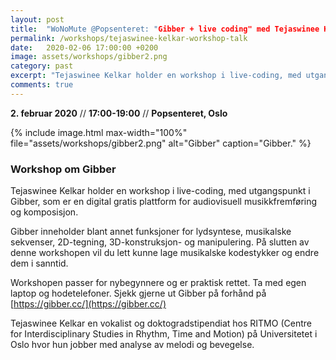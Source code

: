 ```yaml
---
layout: post
title:  "WoNoMute @Popsenteret: "Gibber + live coding" med Tejaswinee Kelkar (6.2.20)"
permalink: /workshops/tejaswinee-kelkar-workshop-talk
date:   2020-02-06 17:00:00 +0200
image: assets/workshops/gibber2.png
category: past
excerpt: "Tejaswinee Kelkar holder en workshop i live-coding, med utgangspunkt i Gibber, som er en digital gratis plattform for audiovisuell musikkfremføring og komposisjon. "
comments: true
---
```


**2. februar 2020** // **17:00-19:00** // **Popsenteret, Oslo** 

{% include image.html
max-width="100%" file="assets/workshops/gibber2.png" alt="Gibber"
caption="Gibber." %}

### Workshop om Gibber

Tejaswinee Kelkar holder en workshop i live-coding, med utgangspunkt i Gibber, som er en digital gratis plattform for audiovisuell musikkfremføring og komposisjon. 

Gibber inneholder blant annet funksjoner for lydsyntese, musikalske sekvenser, 2D-tegning, 3D-konstruksjon- og manipulering. På slutten av denne workshopen vil du lett kunne lage musikalske kodestykker og endre dem i sanntid.

Workshopen passer for nybegynnere og er praktisk rettet. Ta med egen laptop og hodetelefoner. Sjekk gjerne ut Gibber på forhånd på [https://gibber.cc/](https://gibber.cc/)

Tejaswinee Kelkar en vokalist og doktogradstipendiat hos RITMO (Centre for Interdisciplinary Studies in Rhythm, Time and Motion) på Universitetet i Oslo hvor hun jobber med analyse av melodi og bevegelse.
